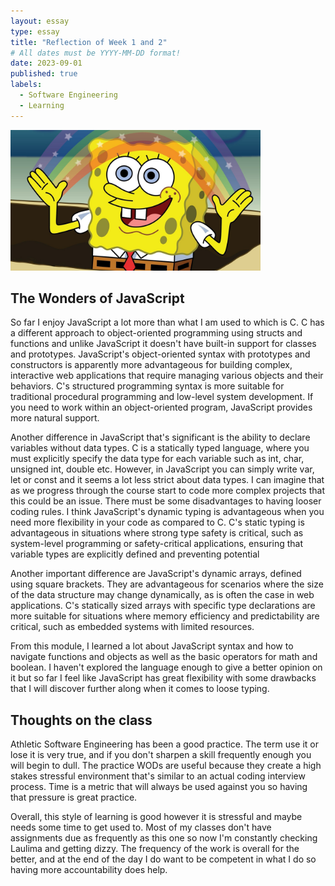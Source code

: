 ```yaml
---
layout: essay
type: essay
title: "Reflection of Week 1 and 2"
# All dates must be YYYY-MM-DD format!
date: 2023-09-01
published: true
labels:
  - Software Engineering
  - Learning
---
```


<img width="400px" class="rounded float-start pe-4" src="../img/Imaginationspongbob.jpg">

## The Wonders of JavaScript

So far I enjoy JavaScript a lot more than what I am used to which is C. C has a different approach to object-oriented programming using structs and functions and unlike JavaScript it doesn't have built-in support for classes and prototypes. JavaScript's object-oriented syntax with prototypes and constructors is apparently more advantageous for building complex, interactive web applications that require managing various objects and their behaviors. C's structured programming syntax is more suitable for traditional procedural programming and low-level system development. If you need to work within an object-oriented program, JavaScript provides more natural support.

Another difference in JavaScript that's significant is the ability to declare variables without data types. C is a statically typed language, where you must explicitly specify the data type for each variable such as int, char, unsigned int, double etc. However, in JavaScript you can simply write var, let or const and it seems a lot less strict about data types. I can imagine that as we progress through the course start to code more complex projects that this could be an issue. There must be some disadvantages to having looser coding rules. I think JavaScript's dynamic typing is advantageous when you need more flexibility in your code as compared to C. C's static typing is advantageous in situations where strong type safety is critical, such as system-level programming or safety-critical applications, ensuring that variable types are explicitly defined and preventing potential 

Another important difference are JavaScript's dynamic arrays, defined using square brackets. They are advantageous for scenarios where the size of the data structure may change dynamically, as is often the case in web applications. C's statically sized arrays with specific type declarations are more suitable for situations where memory efficiency and predictability are critical, such as embedded systems with limited resources.

From this module, I learned a lot about JavaScript syntax and how to navigate functions and objects as well as the basic operators for math and boolean. I haven't explored the language enough to give a better opinion on it but so far I feel like JavaScript has great flexibility with some drawbacks that I will discover further along when it comes to loose typing. 

## Thoughts on the class

Athletic Software Engineering has been a good practice. The term use it or lose it is very true, and if you don't sharpen a skill frequently enough you will begin to dull. The practice WODs are useful because they create a high stakes stressful environment that's similar to an actual coding interview process. Time is a metric that will always be used against you so having that pressure is great practice. 

Overall, this style of learning is good however it is stressful and maybe needs some time to get used to. Most of my classes don't have assignments due as frequently as this one so now I'm constantly checking Laulima and getting dizzy. The frequency of the work is overall for the better, and at the end of the day I do want to be competent in what I do so having more accountability does help.

